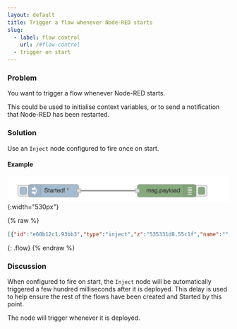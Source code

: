```yaml
---
layout: default
title: Trigger a flow whenever Node-RED starts
slug:
  - label: flow control
    url: /#flow-control
  - trigger on start
---
```


### Problem

You want to trigger a flow whenever Node-RED starts.

This could be used to initialise context variables, or to send a notification
that Node-RED has been restarted.

### Solution

Use an <code class="node">Inject</code> node configured to fire once on start.

#### Example

![](/images/basic/trigger-on-start.png){:width="530px"}

{% raw %}
~~~json
[{"id":"e60b12c1.93bb3","type":"inject","z":"535331d8.55c1f","name":"","topic":"","payload":"Started!","payloadType":"str","repeat":"","crontab":"","once":true,"x":140,"y":540,"wires":[["9b1d7727.56d0f8"]]},{"id":"9b1d7727.56d0f8","type":"debug","z":"535331d8.55c1f","name":"","active":true,"console":"false","complete":"false","x":410,"y":540,"wires":[]}]
~~~
{: .flow}
{% endraw %}

### Discussion

When configured to fire on start, the <code class="node">Inject</code> node will
be automatically triggered a few hundred milliseconds after it is deployed. This
delay is used to help ensure the rest of the flows have been created and Started
by this point.

The node will trigger whenever it is deployed.
